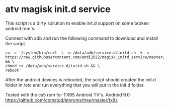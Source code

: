 # atv magisk init.d service

This script is a dirty sollution to enable init.d support on some broken android rom's.

Connect with adb and run the following command to download and install the script.


```
su -c '/system/bin/curl -L -o /data/adb/service.d/initd.sh -k -s https://raw.githubusercontent.com/andi2022/magisk_initd_service/master/initd.sh && \
chmod +x /data/adb/service.d/initd.sh && \
reboot'
```
After the android devices is rebooted, the script should created the init.d folder in /etc and run everything that you will put in the init.d folder.

Tested with the cs5 rom for TX9S Android TV's.
Android 9.0
https://github.com/comstud/atvroms/tree/master/tx9s

